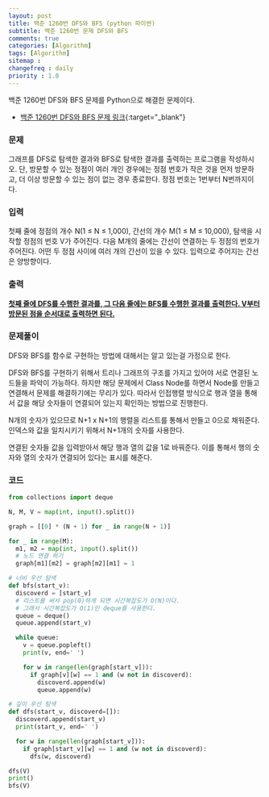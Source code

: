 ```yaml
---
layout: post
title: 백준 1260번 DFS와 BFS (python 파이썬)
subtitle: 백준 1260번 문제 DFS와 BFS
comments: true
categories: [Algorithm]
tags: [Algorithm]
sitemap :
changefreq : daily
priority : 1.0
---
```

백준 1260번 DFS와 BFS 문제를 Python으로 해결한 문제이다.  

* [백준 1260번 DFS와 BFS 문제 링크](https://www.acmicpc.net/problem/1260){:target="_blank"}

### 문제 
그래프를 DFS로 탐색한 결과와 BFS로 탐색한 결과를 출력하는 프로그램을 작성하시오. 단, 방문할 수 있는 정점이 여러 개인 경우에는 정점 번호가 작은 것을 먼저 방문하고, 더 이상 방문할 수 있는 점이 없는 경우 종료한다. 정점 번호는 1번부터 N번까지이다.

### 입력
첫째 줄에 정점의 개수 N(1 ≤ N ≤ 1,000), 간선의 개수 M(1 ≤ M ≤ 10,000), 탐색을 시작할 정점의 번호 V가 주어진다. 다음 M개의 줄에는 간선이 연결하는 두 정점의 번호가 주어진다. 어떤 두 정점 사이에 여러 개의 간선이 있을 수 있다. 입력으로 주어지는 간선은 양방향이다.

### 출력
**<u>첫째 줄에 DFS를 수행한 결과를, 그 다음 줄에는 BFS를 수행한 결과를 출력한다. V부터 방문된 점을 순서대로 출력하면 된다.</u>**

### 문제풀이
DFS와 BFS를 함수로 구현하는 방법에 대해서는 알고 있는걸 가정으로 한다.

DFS와 BFS를 구현하기 위해서 트리나 그래프의 구조를 가지고 있어야 서로 연결된 노드들을 파악이 가능하다. 하지만 해당 문제에서 Class Node를 하면서 Node를 만들고 연결해서 문제를 해결하기에는 무리가 있다.
따라서 인접행렬 방식으로 행과 열을 통해서 값을 해당 숫자들이 연결되어 있는지 확인하는 방법으로 진행한다.

N개의 숫자가 있으므로 N+1 x N+1의 행렬을 리스트를 통해서 만들고 0으로 채워준다.
인덱스와 값을 일치시키기 위해서 N+1개의 숫자를 사용한다.
 
연결된 숫자들 값을 입력받아서 해당 행과 열의 값을 1로 바꿔준다. 이를 통해서 행의 숫자와 열의 숫자가 연결되어 있다는 표시를 해준다.

### 코드
```python
from collections import deque

N, M, V = map(int, input().split())

graph = [[0] * (N + 1) for _ in range(N + 1)]

for _ in range(M):
  m1, m2 = map(int, input().split())
  # 노드 연결 하기
  graph[m1][m2] = graph[m2][m1] = 1

# 너비 우선 탐색
def bfs(start_v):
  discoverd = [start_v]
  # 리스트를 써서 pop(0)하게 되면 시간복잡도가 O(N)이다.
  # 그래서 시간복잡도가 O(1)인 deque를 사용한다.
  queue = deque() 
  queue.append(start_v)

  while queue:
    v = queue.popleft()
    print(v, end=' ')

    for w in range(len(graph[start_v])):
      if graph[v][w] == 1 and (w not in discoverd):
        discoverd.append(w)
        queue.append(w)

# 깊이 우선 탐색
def dfs(start_v, discoverd=[]):
  discoverd.append(start_v)
  print(start_v, end=' ')

  for w in range(len(graph[start_v])):
    if graph[start_v][w] == 1 and (w not in discoverd):
      dfs(w, discoverd)

dfs(V)
print()
bfs(V)
```